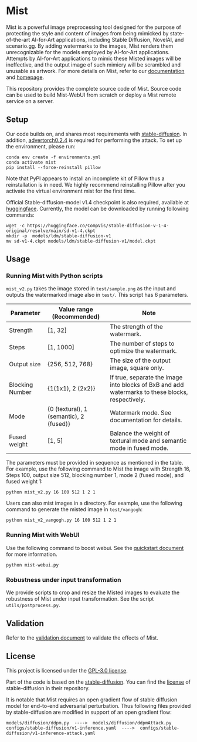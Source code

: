 # Mist

Mist is a powerful image preprocessing tool designed for the purpose of protecting the style and content of images from being mimicked by state-of-the-art AI-for-Art applications, including Stable Diffusion, NovelAI, and scenario.gg. By adding watermarks to the images, Mist renders them unrecognizable for the models employed by AI-for-Art applications. Attempts by AI-for-Art applications to mimic these Misted images will be ineffective, and the output image of such mimicry will be scrambled and unusable as artwork. For more details on Mist, refer to our [documentation](https://mist-documentation.readthedocs.io/en/latest) and [homepage](https://mist.github.io).

This repository provides the complete source code of Mist. Source code can be used to build Mist-WebUI from scratch or deploy a Mist remote service on a server. 

 


## Setup

Our code builds on, and shares most requirements with [stable-diffusion](https://github.com/CompVis/stable-diffusion). In addition, [advertorch0.2.4](https://github.com/BorealisAI/advertorch) is required for performing the attack. To set up the environment, please run: 

```
conda env create -f environments.yml
conda activate mist
pip install --force-reinstall pillow
```

Note that PyPI appears to install an incomplete kit of Pillow thus a reinstallation is in need. We highly recommend reinstalling Pillow after you activate the virtual environment mist for the first time.


Official Stable-diffusion-model v1.4 checkpoint is also required, available at [huggingface](https://huggingface.co/CompVis/stable-diffusion-v-1-4-original/blob/main/sd-v1-4.ckpt). Currently, the model can be downloaded by running following commands:

```
wget -c https://huggingface.co/CompVis/stable-diffusion-v-1-4-original/resolve/main/sd-v1-4.ckpt
mkdir -p  models/ldm/stable-diffusion-v1
mv sd-v1-4.ckpt models/ldm/stable-diffusion-v1/model.ckpt
```

## Usage

### Running Mist with Python scripts

`mist_v2.py` takes the image stored in `test/sample.png` as the input and outputs the watermarked image also in `test/`. This script has 6 parameters.

| Parameter       | Value range (Recommended)               | Note                                                         |
| --------------- | --------------------------------------- | ------------------------------------------------------------ |
| Strength        | [1, 32]                                 | The strength of the watermark.                               |
| Steps           | [1, 1000]                               | The number of steps to optimize the watermark.               |
| Output size     | {256, 512, 768}                         | The size of the output image, square only.                   |
| Blocking Number | {1(1x1), 2 (2x2)}                       | If true, separate the image into blocks of BxB and add watermarks to these blocks, respectively. |
| Mode            | {0 (textural), 1 (semantic), 2 (fused)} | Watermark mode. See documentation for details.               |
| Fused weight    | [1, 5]                                  | Balance the weight of textural mode and semantic mode in fused mode. |

The parameters must be provided in sequence as mentioned in the table. For example, use the following command to Mist the image with Strength 16, Steps 100, output size 512, blocking number 1, mode 2 (fused mode), and fused weight 1:

```
python mist_v2.py 16 100 512 1 2 1
```

Users can also mist images in a directory. For example, use the following command to generate the misted image in `test/vangogh`:
```
python mist_v2_vangogh.py 16 100 512 1 2 1
```

### Running Mist with WebUI

Use the following command to boost webui. See the [quickstart document](https://mist-documentation.readthedocs.io/en/latest/content/quickstart.html) for more information.
```
python mist-webui.py
```


### Robustness under input transformation

We provide scripts to crop and resize the Misted images to evaluate the robustness of Mist under input transformation. See the script `utils/postprocess.py`.


## Validation

Refer to the [validation document](https://mist-documentation.readthedocs.io/en/latest/content/validation.html) to validate the effects of Mist.


## License

This project is licensed under the [GPL-3.0 license](https://github.com/mist-project/mist/blob/main/LICENSE). 


Part of the code is based on the [stable-diffusion](https://github.com/CompVis/stable-diffusion). You can find the [license](https://github.com/CompVis/stable-diffusion/blob/main/LICENSE) of stable-diffusion in their repository. 

It is notable that Mist requires an open gradient flow of stable diffusion model for end-to-end adversarial perturbation. Thus following files provided by stable-diffusion are modified in support of an open gradient flow:

```
models/diffusion/ddpm.py  ---->  models/diffusion/ddpmAttack.py 
configs/stable-diffusion/v1-inference.yaml  ---->  configs/stable-diffusion/v1-inference-attack.yaml
```
